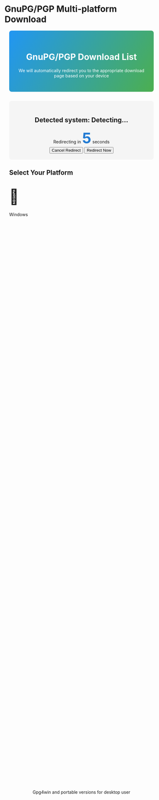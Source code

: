 # GnuPG/PGP Multi-platform Download

<style>
  .container {
    max-width: 900px;
    margin: 20px auto;
    padding: 0 15px;
  }
  .header {
    background: linear-gradient(120deg, #2196F3, #4CAF50);
    color: white;
    padding: 30px;
    border-radius: 8px;
    text-align: center;
    margin-bottom: 30px;
  }
  .countdown-box {
    text-align: center;
    margin: 30px 0;
    padding: 20px;
    border-radius: 8px;
    background-color: #f5f5f5;
  }
  .countdown {
    font-size: 3rem;
    font-weight: bold;
    color: #1976D2;
    animation: pulse 1s infinite;
  }
  @keyframes pulse {
    0% { opacity: 1; }
    50% { opacity: 0.7; }
    100% { opacity: 1; }
  }
  .os-card {
    transition: all 0.3s ease;
    cursor: pointer;
    margin-bottom: 20px;
    height: 100%;
    display: flex;
    flex-direction: column;
  }
  .os-card .mdui-card-primary {
    flex-shrink: 0;
  }
  .os-card .mdui-card-content {
    flex-grow: 1;
    height: 4.5em; /* 固定高度为3行文本 */
    display: flex;
    align-items: center;
    justify-content: center;
    overflow: hidden;
  }
  .os-card .mdui-card-actions {
    flex-shrink: 0;
  }
  .os-icon {
    font-size: 48px;
    margin: 20px 0;
  }
  .links-panel {
    margin-top: 40px;
  }
  .code-block {
    background: #272822;
    color: #f8f8f2;
    border-radius: 4px;
    padding: 15px;
    margin: 10px 0;
    overflow-x: auto;
    font-family: monospace;
  }
  .features-list {
    padding-left: 20px;
  }
  .features-list li {
    margin-bottom: 8px;
  }
</style>

<div class="container">
  <div class="header mdui-shadow-3">
    <h1>GnuPG/PGP Download List</h1>
    <p>We will automatically redirect you to the appropriate download page based on your device</p>
  </div>

  <div id="autoDetect" class="countdown-box mdui-shadow-2">
    <h2>Detected system: <span id="detectedOs" class="mdui-text-color-blue igTrans">Detecting...</span></h2>
    <div>Redirecting in <span class="countdown" id="countdown">5</span> seconds</div>
    <div class="mdui-btn-group mdui-m-t-3">
      <button id="cancelBtn" class="mdui-btn mdui-btn-raised mdui-ripple mdui-color-pink">Cancel Redirect</button>
      <button id="jumpNowBtn" class="mdui-btn mdui-btn-raised mdui-ripple mdui-color-blue">Redirect Now</button>
    </div>
  </div>

  <h2 class="mdui-text-center mdui-m-t-5">Select Your Platform</h2>
  
  <div class="mdui-row-md-4 mdui-row-sm-2 mdui-row-xs-1">
    <div class="mdui-col">
      <div class="mdui-card os-card" id="windowsCard">
        <div class="mdui-card-primary mdui-text-center igTrans">
          <div class="os-icon mdui-icon material-icons mdui-text-color-blue">&#xe30c;</div>
          <div class="mdui-card-primary-title">Windows</div>
        </div>
        <div class="mdui-card-content mdui-text-center">
          Gpg4win and portable versions for desktop user
        </div>
        <div class="mdui-card-actions mdui-text-center">
          <button class="mdui-btn mdui-btn-raised mdui-ripple mdui-color-blue" onclick="expandOptions('windows')">View Options</button>
        </div>
      </div>
    </div>
    
    <div class="mdui-col">
      <div class="mdui-card os-card" id="linuxCard">
        <div class="mdui-card-primary mdui-text-center igTrans">
          <div class="os-icon mdui-icon material-icons mdui-text-color-green">&#xe86f;</div>
          <div class="mdui-card-primary-title">Linux</div>
        </div>
        <div class="mdui-card-content mdui-text-center">
          For various Linux distributions
        </div>
        <div class="mdui-card-actions mdui-text-center">
          <button class="mdui-btn mdui-btn-raised mdui-ripple mdui-color-green" onclick="expandOptions('linux')">View Options</button>
        </div>
      </div>
    </div>
    
    <div class="mdui-col">
      <div class="mdui-card os-card" id="macCard">
        <div class="mdui-card-primary mdui-text-center igTrans">
          <div class="os-icon mdui-icon material-icons mdui-text-color-grey">&#xe320;</div>
          <div class="mdui-card-primary-title">macOS</div>
        </div>
        <div class="mdui-card-content mdui-text-center">
          Optimized for macOS users
        </div>
        <div class="mdui-card-actions mdui-text-center">
          <button class="mdui-btn mdui-btn-raised mdui-ripple mdui-color-grey" onclick="expandOptions('mac')">View Options</button>
        </div>
      </div>
    </div>

    <div class="mdui-col">
      <div class="mdui-card os-card" id="androidCard">
        <div class="mdui-card-primary mdui-text-center igTrans">
          <div class="os-icon mdui-icon material-icons mdui-text-color-light-green">android</div>
          <div class="mdui-card-primary-title">Android</div>
        </div>
        <div class="mdui-card-content mdui-text-center">
          For Android phones and tablets
        </div>
        <div class="mdui-card-actions mdui-text-center">
          <button class="mdui-btn mdui-btn-raised mdui-ripple mdui-color-light-green" onclick="expandOptions('android')">View Options</button>
        </div>
      </div>
    </div>
  </div>

  <!-- Windows Options Panel -->
  <div id="windowsOptions" class="mdui-panel mdui-panel-popout mdui-m-t-4" style="display:none;">
    <div class="mdui-panel-item mdui-panel-item-open">
      <div class="mdui-panel-item-header">
        <div class="mdui-panel-item-title">Windows Download Options</div>
       <!-- <i class="mdui-panel-item-arrow mdui-icon material-icons">&#xe313;</i>-->
      </div>
      <div class="mdui-panel-item-body">
        <div class="mdui-row-md-2 mdui-row-sm-1">
          <div class="mdui-col">
            <div class="mdui-card mdui-m-b-2">
              <div class="mdui-card-header">
                <div class="mdui-card-header-avatar mdui-icon material-icons">&#xe149;</div>
                <div class="mdui-card-header-title">Portable Version (Recommended)</div>
                <div class="mdui-card-header-subtitle">No installation required, works from USB drive</div>
              </div>
              <div class="mdui-card-content">
                <ul class="features-list">
                  <li>Lightweight version</li>
                  <li>No administrator rights required</li>
                  <li>Perfect for portable use</li>
                </ul>
              </div>
              <div class="mdui-card-actions">
                <a href="https://github.com/portapps/gnupg-portable/releases/download/2.4.3-12/gnupg-portable-win32-2.4.3-12-setup.exe" class="mdui-btn mdui-btn-raised mdui-ripple mdui-color-blue-700" target="_blank">Download Portable Version</a>
              </div>
            </div>
          </div>
          <div class="mdui-col">
            <div class="mdui-card">
              <div class="mdui-card-header">
                <div class="mdui-card-header-avatar mdui-icon material-icons">&#xe30a;</div>
                <div class="mdui-card-header-title">Full Installation</div>
                <div class="mdui-card-header-subtitle">Standard Windows Installation</div>
              </div>
              <div class="mdui-card-content">
                <ul class="features-list">
                  <li>Provides complete functionality</li>
                  <li>Includes GUI interface</li>
                  <li>Higher system integration</li>
                </ul>
              </div>
              <div class="mdui-card-actions">
                <a href="https://gnupg.org/download/index.html#binary" class="mdui-btn mdui-btn-raised mdui-ripple mdui-color-indigo" target="_blank">Download Full Version</a>
                <a href="https://gnupg.org/" class="mdui-btn mdui-ripple" target="_blank">Visit Official Website</a>
              </div>
            </div>
          </div>
        </div>
      </div>
    </div>
  </div>

  <!-- Linux Options Panel -->
  <div id="linuxOptions" class="mdui-panel mdui-panel-popout mdui-m-t-4" style="display:none;">
    <div class="mdui-panel-item mdui-panel-item-open">
      <div class="mdui-panel-item-header">
        <div class="mdui-panel-item-title">Linux Installation Options</div>
       <!-- <i class="mdui-panel-item-arrow mdui-icon material-icons">&#xe313;</i>-->
      </div>
      <div class="mdui-panel-item-body">
        <div class="mdui-row-md-2 mdui-row-sm-1">
          <div class="mdui-col">
            <div class="mdui-card mdui-m-b-2">
              <div class="mdui-card-header">
                <div class="mdui-card-header-avatar mdui-icon material-icons">&#xe5c3;</div>
                <div class="mdui-card-header-title">Kleopatra (Recommended)</div>
                <div class="mdui-card-header-subtitle">KDE Graphical Interface</div>
              </div>
              <div class="mdui-card-content">
                <p>Kleopatra is a graphical frontend for GnuPG, providing key management and file encryption features</p>
                <div class="code-block">
                  # Debian/Ubuntu<br>
                  sudo apt install kleopatra<br><br>
                  # Fedora<br>
                  sudo dnf install kleopatra
                </div>
              </div>
              <div class="mdui-card-actions">
                <a href="https://apps.kde.org/zh-cn/kleopatra/" class="mdui-btn mdui-btn-raised mdui-ripple mdui-color-green-700" target="_blank">Visit Kleopatra</a>
                <a href="appstream://org.kde.kleopatra" class="mdui-btn mdui-ripple" target="_blank">AppStream Market</a>
                <a href="https://flathub.org/apps/org.kde.kleopatra" class="mdui-btn mdui-ripple igTrans" target="_blank">Flathub</a>
              </div>
            </div>
          </div>
          <div class="mdui-col">
            <div class="mdui-card">
              <div class="mdui-card-header">
                <div class="mdui-card-header-avatar mdui-icon material-icons">&#xe86f;</div>                
                <div class="mdui-card-header-title">Command Line Version</div>
                <div class="mdui-card-header-subtitle">For all Linux distributions</div>
              </div>
              <div class="mdui-card-content">
                <p>GnuPG core program:</p>
                <div class="code-block">
                  # Debian/Ubuntu<br>
                  sudo apt install gnupg<br><br>
                  # Fedora<br>
                  sudo dnf install gnupg<br><br>
                  # Arch Linux<br>
                  sudo pacman -S gnupg
                </div>
              </div>
              <div class="mdui-card-actions">
                <a href="https://gnupg.org/download/index.html" class="mdui-btn mdui-btn-raised mdui-ripple mdui-color-green-900" target="_blank">Download Source Code</a>
              </div>
            </div>
          </div>
        </div>
      </div>
    </div>
  </div>

  <!-- Mac Options Panel -->
  <div id="macOptions" class="mdui-panel mdui-panel-popout mdui-m-t-4" style="display:none;">
    <div class="mdui-panel-item mdui-panel-item-open">
      <div class="mdui-panel-item-header">
        <div class="mdui-panel-item-title">macOS Installation Options</div>
       <!-- <i class="mdui-panel-item-arrow mdui-icon material-icons">&#xe313;</i>-->
      </div>
      <div class="mdui-panel-item-body">
        <div class="mdui-row-md-2 mdui-row-sm-1">
          <div class="mdui-col">
            <div class="mdui-card mdui-m-b-2">
              <div class="mdui-card-header">
                <div class="mdui-card-header-avatar mdui-icon material-icons">get_app</div>
                <div class="mdui-card-header-title">GPG Suite (Recommended)</div>
                <div class="mdui-card-header-subtitle">Designed specifically for macOS</div>
              </div>
              <div class="mdui-card-content">
                <p>GPG Suite provides a complete GnuPG toolkit for macOS, including a graphical interface</p>
              </div>
              <div class="mdui-card-actions">
                <a href="https://gpgtools.org/" class="mdui-btn mdui-btn-raised mdui-ripple mdui-color-grey-700" target="_blank">Visit GPG Suite</a>
              </div>
            </div>
          </div>
          <div class="mdui-col">
            <div class="mdui-card">
              <div class="mdui-card-header">
                <div class="mdui-card-header-avatar mdui-icon material-icons">&#xe86f;</div>
                <div class="mdui-card-header-title">Install using Homebrew</div>
                <div class="mdui-card-header-subtitle">Command line method</div>
              </div>
              <div class="mdui-card-content">
                <div class="code-block">
                  # Install GnuPG<br>
                  brew install gnupg<br><br>
                  # Install Pinentry (password dialog)<br>
                  brew install pinentry-mac
                </div>
              </div>
              <div class="mdui-card-actions">
                <a href="https://formulae.brew.sh/formula/gnupg" class="mdui-btn mdui-btn-raised mdui-ripple mdui-color-grey-800" target="_blank">Homebrew Page</a>
              </div>
            </div>
          </div>
        </div>
      </div>
    </div>
  </div>

  <!-- Android Options Panel -->
  <div id="androidOptions" class="mdui-panel mdui-panel-popout mdui-m-t-4" style="display:none;">
    <div class="mdui-panel-item mdui-panel-item-open">
      <div class="mdui-panel-item-header">
        <div class="mdui-panel-item-title">Android Installation Options</div>
       <!-- <i class="mdui-panel-item-arrow mdui-icon material-icons">&#xe313;</i>-->
      </div>
      <div class="mdui-panel-item-body">
        <div class="mdui-row-md-2 mdui-row-sm-1">
          <div class="mdui-col">
            <div class="mdui-card mdui-m-b-2">
              <div class="mdui-card-header">
                <div class="mdui-card-header-avatar mdui-icon material-icons">&#xe859;</div>
                <div class="mdui-card-header-title">OpenKeychain (Recommended)</div>
                <div class="mdui-card-header-subtitle">Open-source PGP implementation</div>
              </div>
              <div class="mdui-card-content">
                <p>OpenKeychain is the most popular OpenPGP implementation for Android, feature-rich and easy to use</p>
                <ul class="features-list">
                  <li>Manage PGP keys</li>
                  <li>Encrypt/decrypt files and messages</li>
                  <li>Support Smart card</li>
                  <li>Support for key servers</li>
                </ul>
              </div>
              <div class="mdui-card-actions">
                <a href="https://www.openkeychain.org/" class="mdui-btn mdui-btn-raised mdui-ripple mdui-color-light-green-700" target="_blank">Official Website</a>
                <a href="https://play.google.com/store/apps/details?id=org.sufficientlysecure.keychain" class="mdui-btn mdui-ripple igTrans" target="_blank">Google Play</a>
                <a href="https://f-droid.org/packages/org.sufficientlysecure.keychain/" class="mdui-btn mdui-ripple igTrans" target="_blank">F-Droid</a>
              </div>
            </div>
          </div>
          <div class="mdui-col">
            <div class="mdui-card">
              <div class="mdui-card-header">
                <div class="mdui-card-header-avatar mdui-icon material-icons">&#xe051;</div>
                <div class="mdui-card-header-title">Encryption Online</div>
                <div class="mdui-card-header-subtitle">Use browser to encrypt data easily</div>
              </div>
              <div class="mdui-card-content">
                <p>Encrypt your data online using the browser, no installation required</p>
              </div>
              <div class="mdui-card-actions">
                <a href="./encrypt_tool.html" class="mdui-btn mdui-btn-raised mdui-ripple mdui-color-light-green-900" target="_blank">View Encryption Page</a>
                
              </div>
            </div>
          </div>
        </div>
      </div>
    </div>
  </div>

  <div id="allLinks" class="links-panel mdui-panel mdui-panel-popout mdui-m-t-4" style="display:none;">
    <div class="mdui-panel-item mdui-panel-item-open">
      <div class="mdui-panel-item-header">
        <div class="mdui-panel-item-title">All Download Links Summary</div>
       <!-- <i class="mdui-panel-item-arrow mdui-icon material-icons">&#xe313;</i>-->
      </div>
      <div class="mdui-panel-item-body">
        <div class="mdui-table-fluid">
          <table class="mdui-table mdui-table-hoverable">
            <thead>
              <tr>
                <th>Platform</th>
                <th>Name</th>
                <th>Link</th>
                <th>Description</th>
              </tr>
            </thead>
            <tbody>
              <tr>
                <td class="igTrans"><i class="mdui-icon material-icons mdui-text-color-blue">&#xe30c;</i> Windows</td>
                <td>GnuPG Portable</td>
                <td><a href="https://github.com/portapps/gnupg-portable/releases/download/2.4.3-12/gnupg-portable-win32-2.4.3-12-setup.exe" target="_blank">Download</a></td>
                <td>No installation needed, portable</td>
              </tr>
              <tr>
                <td class="igTrans"><i class="mdui-icon material-icons mdui-text-color-blue">&#xe30c;</i> Windows</td>
                <td>Gpg4win Full Version</td>
                <td><a href="https://gnupg.org/download/index.html#binary" target="_blank">Download</a></td>
                <td>Complete installation package with GUI</td>
              </tr>
              <tr>
                <td class="igTrans"><i class="mdui-icon material-icons mdui-text-color-green">&#xe86f;</i> Linux</td>
                <td>Kleopatra</td>
                <td><a href="https://apps.kde.org/zh-cn/kleopatra/" target="_blank">Project Page</a></td>
                <td>KDE graphical key management tool</td>
              </tr>
              <tr>
                <td class="igTrans"><i class="mdui-icon material-icons mdui-text-color-grey">&#xe320;</i> macOS</td>
                <td>GPG Suite</td>
                <td><a href="https://gpgtools.org/" target="_blank">Download</a></td>
                <td>Complete toolkit for macOS</td>
              </tr>
              <tr>
                <td class="igTrans"><i class="mdui-icon material-icons mdui-text-color-light-green">&#xe859;</i> Android</td>
                <td>OpenKeychain</td>
                <td><a href="https://www.openkeychain.org/" target="_blank">Download</a></td>
                <td>Android platform encryption tool</td>
              </tr>
              <tr>
                <td class="igTrans"><i class="mdui-icon material-icons mdui-text-color-light-green">&#xe859;</i> Android</td>
                <td>Encryption Examples</td>
                <td><a href="./encrypt-sample" target="_blank">View</a></td>
                <td>Tutorials and examples</td>
              </tr>
            </tbody>
          </table>
        </div>
      </div>
    </div>
  </div>
</div>

<!-- 添加主题切换按钮 -->
<button class="mdui-fab mdui-color-theme-accent mdui-ripple theme-switch" onclick="toggleTheme()">
  <i class="mdui-icon material-icons">&#xe3a9;</i>
</button>

<style>
  /* 主题切换按钮样式 */
  .theme-switch { 
    position: fixed; 
    bottom: 20px; 
    right: 20px; 
    z-index: 9999; 
  }
  
  * html .theme-switch { 
    position: absolute; 
    bottom: auto; 
    top: expression(eval(document.documentElement.scrollTop+document.documentElement.clientHeight-60)); 
  }
  
  /* 暗色模式下的样式调整 */
  .mdui-theme-layout-dark pre, .mdui-theme-layout-dark .code-block { 
    background: #1e1e1e; 
    color: #f0f0f0; 
  }
  
  .mdui-theme-layout-dark .countdown-box {
    background-color: #303030;
    color: #f0f0f0;
  }
  
  .mdui-theme-layout-dark .header {
    background: linear-gradient(120deg, #1565C0, #2E7D32);
  }
</style>

<script>
  // Device detection and redirection
  document.addEventListener('DOMContentLoaded', function() {
    const urlParams = new URLSearchParams(window.location.search);
    const autoParam = urlParams.get('auto');
    const autoJump = autoParam !== 'false';
    
    // Define default redirect links for each system
    const systemUrls = {
      windows: 'https://github.com/portapps/gnupg-portable/releases/download/2.4.3-12/gnupg-portable-win32-2.4.3-12-setup.exe',
      linux: 'https://apps.kde.org/zh-cn/kleopatra/',
      mac: 'https://gpgtools.org/',
      android: 'https://www.openkeychain.org/'
    };
    
    // Detect operating system/device type
    function detectDevice() {
      const ua = navigator.userAgent.toLowerCase();
      
      if (/android/i.test(ua)) return 'android';
      if (/iphone|ipad|ipod/i.test(ua)) return 'ios'; // Although no iOS option, we can detect it
      if (/mac os/i.test(ua)) return 'mac';
      if (/win/i.test(ua)) return 'windows';
      if (/linux/i.test(ua)) return 'linux';
      
      return 'other';
    }
    
    const detectedDevice = detectDevice();
    const deviceNames = {
      windows: 'Windows',
      linux: 'Linux',
      mac: 'macOS',
      android: 'Android',
      ios: 'iOS',
      other: 'Unknown Device'
    };
    
    // Update detected device
    document.getElementById('detectedOs').textContent = deviceNames[detectedDevice];

    // Add event listeners for card clicks
    document.getElementById('windowsCard').addEventListener('click', function() {
      expandOptions('windows');
    });
    
    document.getElementById('linuxCard').addEventListener('click', function() {
      expandOptions('linux');
    });
    
    document.getElementById('macCard').addEventListener('click', function() {
      expandOptions('mac');
    });
    
    document.getElementById('androidCard').addEventListener('click', function() {
      expandOptions('android');
    });
    
    // If URL parameter sets no auto-redirect
    if (!autoJump) {
      document.getElementById('autoDetect').style.display = 'none';
      document.getElementById('allLinks').style.display = 'block';
      return;
    }
    
    // Don't redirect for unsupported devices
    if (detectedDevice === 'ios' || detectedDevice === 'other') {
      document.getElementById('autoDetect').innerHTML = 
        '<div class="mdui-text-center mdui-typo-title mdui-text-color-orange">Your device (' + deviceNames[detectedDevice] + ') is not supported for automatic redirection</div>' +
        '<p class="mdui-text-center">Please select a suitable platform below</p>';
      return;
    }
    
    // Countdown and auto-redirect
    let count = 5;
    const countdownEl = document.getElementById('countdown');
    const countdownInterval = setInterval(() => {
      count--;
      countdownEl.textContent = count;
      
      if (count <= 0) {
        clearInterval(countdownInterval);
        window.location.href = systemUrls[detectedDevice];
      }
    }, 1000);
    
    // Cancel auto-redirect
    document.getElementById('cancelBtn').addEventListener('click', () => {
      clearInterval(countdownInterval);
      document.getElementById('autoDetect').innerHTML = 
        '<div class="mdui-text-center mdui-typo-title mdui-text-color-green">Auto-redirect cancelled</div>' +
        '<p class="mdui-text-center">Please select your required software version below</p>';
    });
    
    // Redirect now button
    document.getElementById('jumpNowBtn').addEventListener('click', () => {
      clearInterval(countdownInterval);
      window.location.href = systemUrls[detectedDevice];
    });
  });
  
  // Expand platform options
  function expandOptions(platform) {
    // Hide all option panels
    const allPanels = ['windowsOptions', 'linuxOptions', 'macOptions', 'androidOptions'];
    allPanels.forEach(id => {
      document.getElementById(id).style.display = 'none';
    });
    
    // Show the selected platform panel
    document.getElementById(platform + 'Options').style.display = 'block';
    
    // Smooth scroll to options area
    document.getElementById(platform + 'Options').scrollIntoView({ 
      behavior: 'smooth',
      block: 'start'
    });
    
    // Show selection effect
    const allCards = ['windowsCard', 'linuxCard', 'macCard', 'androidCard'];
    allCards.forEach(id => {
      document.getElementById(id).classList.remove('mdui-shadow-4');
    });
    document.getElementById(platform + 'Card').classList.add('mdui-shadow-4');
    
    // 已移除 snackbar 弹出通知
  }
  
  // 添加主题切换功能
  function toggleTheme() {
    var body = document.body;
    var hasClass = body.className.indexOf('mdui-theme-layout-dark') > -1;
    
    if (hasClass) {
      body.className = body.className.replace(/mdui-theme-layout-dark/g, '').trim();
    } else {
      body.className = body.className + ' mdui-theme-layout-dark';
    }
  }
  
  // 检测系统暗色模式偏好并应用
  document.addEventListener('DOMContentLoaded', function() {
    if (window.matchMedia && window.matchMedia('(prefers-color-scheme: dark)').matches) {
      document.body.className += ' mdui-theme-layout-dark';
    }
    
    // 初始化主要UI组件
    if (typeof mdui !== 'undefined') {
      mdui.mutation();
    }
  });
  
  // 监听系统主题变化
  if (window.matchMedia) {
    try {
      var darkModeQuery = window.matchMedia('(prefers-color-scheme: dark)');
      var darkModeHandler = function(e) {
        if (e.matches) {
          document.body.className += ' mdui-theme-layout-dark';
        } else {
          document.body.className = document.body.className.replace(/mdui-theme-layout-dark/g, '').trim();
        }
      };
      
      if (darkModeQuery.addListener) {
        darkModeQuery.addListener(darkModeHandler);
      } else if (darkModeQuery.addEventListener) {
        darkModeQuery.addEventListener('change', darkModeHandler);
      }
    } catch(e) {
      console.error('media query error:', e);
    }
  }
</script>
